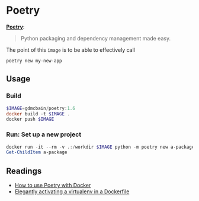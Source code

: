 # Poetry

[**Poetry**](<https://python-poetry.org/>):

> Python packaging and dependency management made easy.

The point of this `image` is to be able to effectively call

```shell
poetry new my-new-app
```

## Usage

### Build

```PowerShell
$IMAGE=gdmcbain/poetry:1.6
docker build -t $IMAGE .
docker push $IMAGE
```

### Run: Set up a new project

```PowerShell
docker run -it --rm -v .:/workdir $IMAGE python -m poetry new a-package
Get-ChildItem a-package
```

## Readings

- [How to use Poetry with Docker](<https://stackoverflow.com/questions/72465421/how-to-use-poetry-with-docker>)
- [Elegantly activating a virtualenv in a Dockerfile](<https://pythonspeed.com/articles/activate-virtualenv-dockerfile/>)

